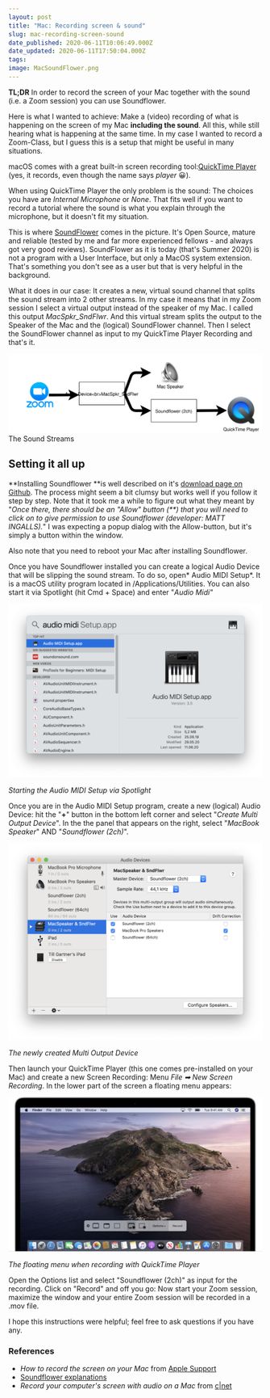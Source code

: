 ```yaml
---
layout: post
title: "Mac: Recording screen & sound"
slug: mac-recording-screen-sound
date_published: 2020-06-11T10:06:49.000Z
date_updated: 2020-06-11T17:50:04.000Z
tags:
image: MacSoundFlower.png
---
```


**TL;DR** In order to record the screen of your Mac together with the sound (i.e. a Zoom session) you can use Soundflower.

Here is what I wanted to achieve: Make a (video) recording of what is happening on the screen of my Mac **including the sound**. All this, while still hearing what is happening at the same time. In my case I wanted to record a Zoom-Class, but I guess this is a setup that might be useful in many situations.

macOS comes with a great built-in screen recording tool:[QuickTime Player](https://support.apple.com/en-us/HT208721) (yes, it records, even though the name says _player_ 😀).

When using QuickTime Player the only problem is the sound: The choices you have are _Internal Microphone_ or _None_. That fits well if you want to record a tutorial where the sound is what you explain through the microphone, but it doesn't fit my situation.

This is where [SoundFlower](https://github.com/mattingalls/Soundflower) comes in the picture. It's Open Source, mature and reliable (tested by me and far more experienced fellows - and always got very good reviews). SoundFlower as it is today (that's Summer 2020) is not a program with a User Interface, but only a MacOS system extension. That's something you don't see as a user but that is very helpful in the background.

What it does in our case: It creates a new, virtual sound channel that splits the sound stream into 2 other streams. In my case it means that in my Zoom session I select a virtual output instead of the speaker of my Mac. I called this output _MacSpkr_SndFlwr_. And this virtual stream splits the output to the Speaker of the Mac and the (logical) SoundFlower channel. Then I select the SoundFlower channel as input to my QuickTime Player Recording and that's it.

![Flow](MacSoundFlower.svg)The Sound Streams

## Setting it all up

**Installing Soundflower **is well described on it's [download page on Github](https://github.com/mattingalls/Soundflower/releases/tag/2.0b2). The process might seem a bit clumsy but works well if you follow it step by step. Note that it took me a while to figure out what they meant by "_Once there, there should be an "Allow" button (\*\*) that you will need to click on to give permission to use Soundflower (developer: MATT INGALLS)._" I was expecting a popup dialog with the Allow-button, but it's simply a button within the window.

Also note that you need to reboot your Mac after installing Soundflower.

Once you have Soundflower installed you can create a logical Audio Device that will be slipping the sound stream. To do so, open* Audio MIDI Setup*. It is a macOS utility program located in /Applications/Utilities. You can also start it via Spotlight (hit Cmd + Space) and enter "_Audio Midi"_

![Midi app launch](Screenshot-2020-06-11-at-11.47.25.png)

_Starting the Audio MIDI Setup via Spotlight_

Once you are in the Audio MIDI Setup program, create a new (logical) Audio Device: hit the "**+**" button in the bottom left corner and select "_Create Multi Output Device_". In the the panel that appears on the right, select "_MacBook Speaker_" AND "_Soundflower (2ch)_".

![Settings](Screenshot-2020-06-11-at-11.14.46.png)

_The newly created Multi Output Device_

Then launch your QuickTime Player (this one comes pre-installed on your Mac) and create a new Screen Recording: Menu _File ➡ New Screen Recording_. In the lower part of the screen a floating menu appears:

![Entire screen](macos-catalina-screenshot-menu-record.jpg)

_The floating menu when recording with QuickTime Player_

Open the Options list and select "Soundflower (2ch)" as input for the recording. Click on "Record" and off you go: Now start your Zoom session, maximize the window and your entire Zoom session will be recorded in a .mov file.

I hope this instructions were helpful; feel free to ask questions if you have any.

### References

- _How to record the screen on your Mac_ from [Apple Support](https://support.apple.com/en-us/HT208721)
- [Soundflower explanations](https://github.com/mattingalls/Soundflower/releases/tag/2.0b2)
- _Record your computer's screen with audio on a Mac_ from [c|net](https://www.cnet.com/how-to/record-your-computers-screen-with-audio-on-a-mac/)
